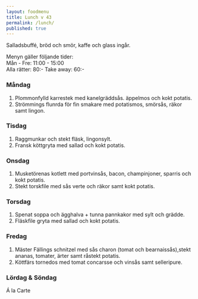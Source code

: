 ```yaml
---
layout: foodmenu
title: Lunch v 43
permalink: /lunch/
published: true
---
```

Salladsbuffé, bröd och smör, kaffe och glass ingår.

Menyn gäller följande tider:  
Mån - Fre: 11:00 - 15:00  
Alla rätter: 80:- Take away: 60:-

### Måndag

1. Plommonfylld karrestek med kanelgräddsås. äppelmos och kokt potatis.
2. Strömmings flunrda för fin smakare med potatismos, smörsås, räkor samt lingon.

### Tisdag

1. Raggmunkar och stekt fläsk, lingonsylt.
2. Fransk köttgryta med sallad och kokt potatis.

### Onsdag

1. Musketörenas kotlett med portvinsås, bacon, champinjoner, sparris och kokt potatis.
2. Stekt torskfile med sås verte och räkor samt kokt potatis.

### Torsdag

1. Spenat soppa och ägghalva + tunna pannkakor med sylt och grädde.
2. Fläskfile gryta med sallad och kokt potatis.

### Fredag

1. Mäster Fällings schnitzel med sås charon (tomat och bearnaissås),stekt ananas, tomater, ärter samt råstekt potatis.
2. Köttfärs tornedos med tomat concarsse och vinsås samt selleripure.

### Lördag & Söndag

Á la Carte
